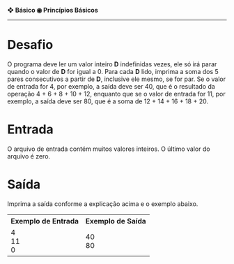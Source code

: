<b>❖ Básico ◉ Princípios Básicos</b><br>
<hr>
<h1>Desafio</h1>

O programa deve ler um valor inteiro <b>D</b> indefinidas vezes, ele só irá parar quando o valor de <b>D</b> for igual a 0. Para cada <b>D</b> lido, imprima a soma dos 5 pares consecutivos a partir de <b>D</b>, inclusive ele mesmo, se for par. Se o valor de entrada for 4, por exemplo, a saída deve ser 40, que é o resultado da operação 4 + 6 + 8 + 10 + 12, enquanto que se o valor de entrada for 11, por exemplo, a saída deve ser 80, que é a soma de 12 + 14 + 16 + 18 + 20.

<h1>Entrada</h1>

O arquivo de entrada contém muitos valores inteiros. O último valor do arquivo é zero.

<h1>Saída</h1>

Imprima a saída conforme a explicação acima e o exemplo abaixo.

<table>
  <tr>
    <th>Exemplo de Entrada</th>
    <th>Exemplo de Saída</th>
  </tr>
  <tr>
    <td>4<br>11<br>0</td>
    <td>40<br>80</td>
  </tr>
</table>
